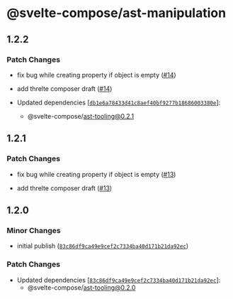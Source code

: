 # @svelte-compose/ast-manipulation

## 1.2.2

### Patch Changes

- fix bug while creating property if object is empty ([#14](https://github.com/svelte-compose/svelte-compose/pull/14))

- add threlte composer draft ([#14](https://github.com/svelte-compose/svelte-compose/pull/14))

- Updated dependencies [[`db1e6a78433d41c8aef40bf9277b18686003380e`](https://github.com/svelte-compose/svelte-compose/commit/db1e6a78433d41c8aef40bf9277b18686003380e)]:
  - @svelte-compose/ast-tooling@0.2.1

## 1.2.1

### Patch Changes

- fix bug while creating property if object is empty ([#13](https://github.com/svelte-compose/svelte-compose/pull/13))

- add threlte composer draft ([#13](https://github.com/svelte-compose/svelte-compose/pull/13))

## 1.2.0

### Minor Changes

- initial publish ([`83c86df9ca49e9cef2c7334ba40d171b21da92ec`](https://github.com/svelte-compose/svelte-compose/commit/83c86df9ca49e9cef2c7334ba40d171b21da92ec))

### Patch Changes

- Updated dependencies [[`83c86df9ca49e9cef2c7334ba40d171b21da92ec`](https://github.com/svelte-compose/svelte-compose/commit/83c86df9ca49e9cef2c7334ba40d171b21da92ec)]:
  - @svelte-compose/ast-tooling@0.2.0
